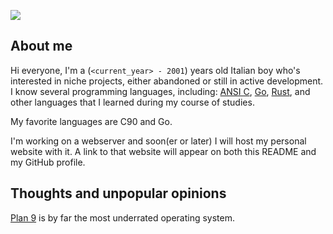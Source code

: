 ![](https://img.shields.io/github/last-commit/EdoardoLaGreca/EdoardoLaGreca?label=last%20change)

## About me

Hi everyone, I'm a (`<current_year> - 2001`) years old Italian boy who's interested in niche projects, either abandoned or still in active development. I know several programming languages, including: [ANSI C](https://en.wikipedia.org/wiki/ANSI_C), [Go](https://golang.org/), [Rust](https://www.rust-lang.org/), and other languages that I learned during my course of studies.

My favorite languages are C90 and Go.

I'm working on a webserver and soon(er or later) I will host my personal website with it. A link to that website will appear on both this README and my GitHub profile.

## Thoughts and unpopular opinions

[Plan 9](https://en.wikipedia.org/wiki/Plan_9_from_Bell_Labs) is by far the most underrated operating system.
